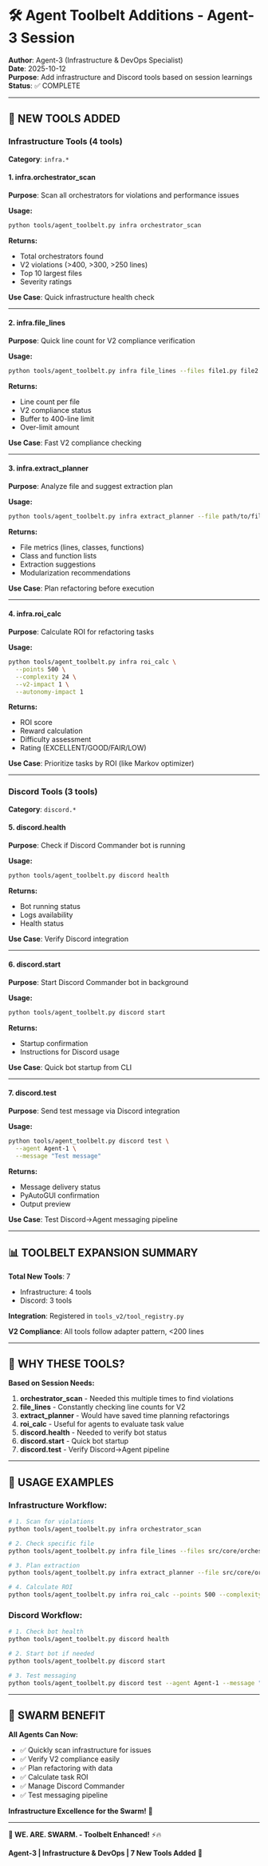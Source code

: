 # 🛠️ Agent Toolbelt Additions - Agent-3 Session

**Author**: Agent-3 (Infrastructure & DevOps Specialist)  
**Date**: 2025-10-12  
**Purpose**: Add infrastructure and Discord tools based on session learnings  
**Status**: ✅ COMPLETE

---

## 🎯 NEW TOOLS ADDED

### **Infrastructure Tools** (4 tools)

**Category**: `infra.*`

#### **1. infra.orchestrator_scan**
**Purpose**: Scan all orchestrators for violations and performance issues

**Usage:**
```bash
python tools/agent_toolbelt.py infra orchestrator_scan
```

**Returns:**
- Total orchestrators found
- V2 violations (>400, >300, >250 lines)
- Top 10 largest files
- Severity ratings

**Use Case**: Quick infrastructure health check

---

#### **2. infra.file_lines**
**Purpose**: Quick line count for V2 compliance verification

**Usage:**
```bash
python tools/agent_toolbelt.py infra file_lines --files file1.py file2.py
```

**Returns:**
- Line count per file
- V2 compliance status
- Buffer to 400-line limit
- Over-limit amount

**Use Case**: Fast V2 compliance checking

---

#### **3. infra.extract_planner**
**Purpose**: Analyze file and suggest extraction plan

**Usage:**
```bash
python tools/agent_toolbelt.py infra extract_planner --file path/to/file.py
```

**Returns:**
- File metrics (lines, classes, functions)
- Class and function lists
- Extraction suggestions
- Modularization recommendations

**Use Case**: Plan refactoring before execution

---

#### **4. infra.roi_calc**
**Purpose**: Calculate ROI for refactoring tasks

**Usage:**
```bash
python tools/agent_toolbelt.py infra roi_calc \
  --points 500 \
  --complexity 24 \
  --v2-impact 1 \
  --autonomy-impact 1
```

**Returns:**
- ROI score
- Reward calculation
- Difficulty assessment
- Rating (EXCELLENT/GOOD/FAIR/LOW)

**Use Case**: Prioritize tasks by ROI (like Markov optimizer)

---

### **Discord Tools** (3 tools)

**Category**: `discord.*`

#### **5. discord.health**
**Purpose**: Check if Discord Commander bot is running

**Usage:**
```bash
python tools/agent_toolbelt.py discord health
```

**Returns:**
- Bot running status
- Logs availability
- Health status

**Use Case**: Verify Discord integration

---

#### **6. discord.start**
**Purpose**: Start Discord Commander bot in background

**Usage:**
```bash
python tools/agent_toolbelt.py discord start
```

**Returns:**
- Startup confirmation
- Instructions for Discord usage

**Use Case**: Quick bot startup from CLI

---

#### **7. discord.test**
**Purpose**: Send test message via Discord integration

**Usage:**
```bash
python tools/agent_toolbelt.py discord test \
  --agent Agent-1 \
  --message "Test message"
```

**Returns:**
- Message delivery status
- PyAutoGUI confirmation
- Output preview

**Use Case**: Test Discord→Agent messaging pipeline

---

## 📊 TOOLBELT EXPANSION SUMMARY

**Total New Tools**: 7
- Infrastructure: 4 tools
- Discord: 3 tools

**Integration**: Registered in `tools_v2/tool_registry.py`

**V2 Compliance**: All tools follow adapter pattern, <200 lines

---

## 🎯 WHY THESE TOOLS?

**Based on Session Needs:**

1. **orchestrator_scan** - Needed this multiple times to find violations
2. **file_lines** - Constantly checking line counts for V2
3. **extract_planner** - Would have saved time planning refactorings
4. **roi_calc** - Useful for agents to evaluate task value
5. **discord.health** - Needed to verify bot status
6. **discord.start** - Quick bot startup
7. **discord.test** - Verify Discord→Agent pipeline

---

## 🚀 USAGE EXAMPLES

### **Infrastructure Workflow:**
```bash
# 1. Scan for violations
python tools/agent_toolbelt.py infra orchestrator_scan

# 2. Check specific file
python tools/agent_toolbelt.py infra file_lines --files src/core/orchestration/base_orchestrator.py

# 3. Plan extraction
python tools/agent_toolbelt.py infra extract_planner --file src/core/orchestration/base_orchestrator.py

# 4. Calculate ROI
python tools/agent_toolbelt.py infra roi_calc --points 500 --complexity 24
```

### **Discord Workflow:**
```bash
# 1. Check bot health
python tools/agent_toolbelt.py discord health

# 2. Start bot if needed
python tools/agent_toolbelt.py discord start

# 3. Test messaging
python tools/agent_toolbelt.py discord test --agent Agent-1 --message "Test"
```

---

## 🐝 SWARM BENEFIT

**All Agents Can Now:**
- ✅ Quickly scan infrastructure for issues
- ✅ Verify V2 compliance easily
- ✅ Plan refactoring with data
- ✅ Calculate task ROI
- ✅ Manage Discord Commander
- ✅ Test messaging pipeline

**Infrastructure Excellence for the Swarm!** 🚀

---

**🐝 WE. ARE. SWARM. - Toolbelt Enhanced!** ⚡🔥

**Agent-3 | Infrastructure & DevOps | 7 New Tools Added** 🎯

